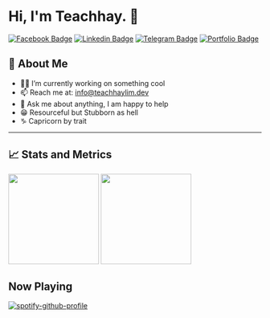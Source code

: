 <div align="start">
  <h1>Hi, I'm Teachhay. 👋</h1>
</div>

<!-- ![Lurkers](https://visitor-badge.glitch.me/badge?page_id=teachhaylim.teachhaylim) -->
[![Facebook Badge](https://img.shields.io/badge/-Facebook-4267B2?logo=facebook&logoColor=white)](https://www.facebook.com/TeachhayLim12)
[![Linkedin Badge](https://img.shields.io/badge/-LinkedIn-0e76a8?style=flat-square&logo=Linkedin&logoColor=white)](https://www.linkedin.com/in/teachhay-lim-840372214/)
[![Telegram Badge](https://img.shields.io/badge/-Telegram-229ED9?style=flat-square&logo=Telegram&logoColor=white)](https://t.me/LycoReco12)
[![Portfolio Badge](https://img.shields.io/badge/-Portfolio-668F80?style=flat-square&logo=gnometerminal&logoColor=white)](https://teachhaylim.dev/)

## 🧑 About Me

- 👩‍💻 I’m currently working on something cool
- 📫 Reach me at: <info@teachhaylim.dev>
- 💬 Ask me about anything, I am happy to help
- 😁 Resourceful but Stubborn as hell
- ♑ Capricorn by trait
<!-- 
## 🎉 Fun facts

- 💻 A JavaScript, Flutter & Dart enthusiast
- ♑ Capricorn by trait -->

---

## 📈 Stats and Metrics

<p>
  <img height="180em" src="https://github-readme-stats.vercel.app/api?username=teachhaylim&show_icons=true&hide_border=true&count_private=true&include_all_commits=true&theme=graywhite"/>

  <img height="180em" src="https://github-readme-stats.vercel.app/api/top-langs/?username=teachhaylim&exclude_repo=KNN-Image-Classification&show_icons=true&hide_border=true&layout=compact&langs_count=8"/>
</p>

## Now Playing

<!-- <img src="https://spotify-github-profile.vercel.app/api/view?uid=pyutugroo2wq770ysj6wc9xo1&cover_image=true&theme=default&show_offline=true&background_color=121212&interchange=false&bar_color=53b14f&bar_color_cover=true"/> -->

[![spotify-github-profile](https://spotify-github-profile.vercel.app/api/view?uid=pyutugroo2wq770ysj6wc9xo1&cover_image=true&theme=natemoo-re&show_offline=false&background_color=121212&interchange=false&bar_color=53b14f&bar_color_cover=true)](https://github.com/kittinan/spotify-github-profile)

<!-- <a href="https://github.com/anuraghazra/github-readme-stats">
  <img align="center" src="https://github-readme-stats.vercel.app/api/pin/?username=anuraghazra&repo=github-readme-stats" />
</a>
<a href="https://github.com/anuraghazra/convoychat">
  <img align="center" src="https://github-readme-stats.vercel.app/api/pin/?username=anuraghazra&repo=convoychat" />
</a> -->

<!-- ![Teachhay's wakatime stats](https://github-readme-stats.vercel.app/api/wakatime?username=shadowgmr) -->

<!-- ## 🛡️ My GitHub Stats -->

<!-- ![My github stats](https://github-readme-stats.vercel.app/api?username=teachhaylim&show_icons=true&hide_border=true&&count_private=true&include_all_commits=true) -->

<!-- ## 👩‍💻 Most used languages -->

<!-- ![Most used languages](https://github-readme-stats.vercel.app/api/top-langs/?username=teachhaylim&exclude_repo=KNN-Image-Classification&show_icons=true&hide_border=true&layout=compact&langs_count=8) -->

<!-- ## 🚀 Published projects -->

